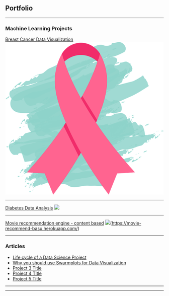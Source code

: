 ## Portfolio

---

### Machine Learning Projects 

[Breast Cancer Data Visualization](https://medium.com/p/5d719dab0ae4)
<img src="images/cancer_icon.png"/>

---
[Diabetes Data Analysis](https://debanjalibasu.github.io/Diabetes-data-analysis/)
<img src="images/dummy_thumbnail.jpg?raw=true"/>

---
[Movie recommendation engine - content based](https://www.kaggle.com/code/debanjalibasu/easy-movie-recommendation-engine-content-based)
<img src="imagescamera-g4183d3731_640.png"/>(https://movie-recommend-basu.herokuapp.com/)

---

### Articles

- [Life cycle of a Data Science Project](https://medium.com/p/87a370e9f91f)
- [Why you should use Swarmplots for Data Visualization](https://debanjalibasu.medium.com/why-you-should-use-swarmplots-for-data-visualization-58ee9c832a92)
- [Project 3 Title](http://example.com/)
- [Project 4 Title](http://example.com/)
- [Project 5 Title](http://example.com/)

---




---

<!-- Remove above link if you don't want to attibute -->
